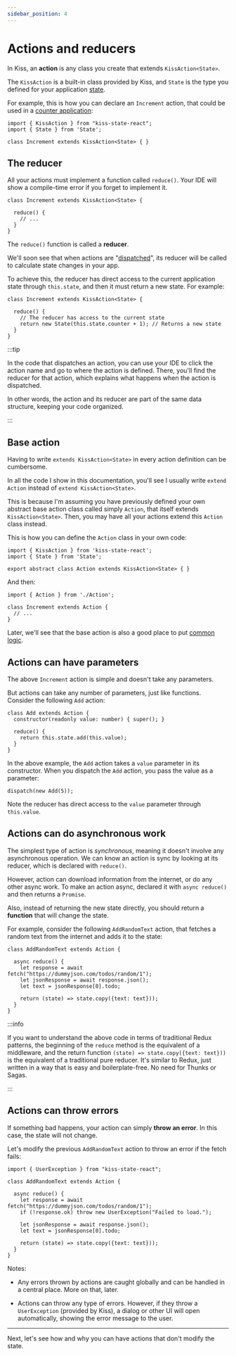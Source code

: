 ```yaml
---
sidebar_position: 4
---
```


# Actions and reducers

In Kiss, an **action** is any class you create that extends `KissAction<State>`.

The `KissAction` is a built-in class provided by Kiss,
and `State` is the type you defined for your application [state](./store-and-state).

For example, this is how you can declare an `Increment` action,
that could be used in a [counter application](./counter-app-examples):

```tsx
import { KissAction } from "kiss-state-react";
import { State } from 'State';

class Increment extends KissAction<State> { }
```

## The reducer

All your actions must implement a function called `reduce()`.
Your IDE will show a compile-time error if you forget to implement it.

```tsx
class Increment extends KissAction<State> {

  reduce() { 
    // ... 
  }
}
```

The `reduce()` function is called a **reducer**.

We'll soon see that when actions are "[dispatched](./dispatching-actions)",
its reducer will be called to calculate state changes in your app.

To achieve this, the reducer has direct access to the current application state
through `this.state`, and then it must return a new state. For example:

```tsx
class Increment extends KissAction<State> {

  reduce() { 
    // The reducer has access to the current state
    return new State(this.state.counter + 1); // Returns a new state 
  }
}
```

:::tip

In the code that dispatches an action, you can use your IDE to click the action name and go to where
the action is defined. There, you'll find the reducer for that action, which explains what happens
when the action is dispatched.

In other words, the action and its reducer are part of the same data structure,
keeping your code organized.

:::

## Base action

Having to write `extends KissAction<State>` in every action definition can be cumbersome.

In all the code I show in this documentation, you'll see I usually write `extend Action`
instead of `extend KissAction<State>`.

This is because I'm assuming you have previously defined your own abstract base action class
called simply `Action`, that itself extends `KissAction<State>`. Then, you may have all your
actions extend this `Action` class instead.

This is how you can define the `Action` class in your own code:

```tsx 
import { KissAction } from 'kiss-state-react';
import { State } from 'State';

export abstract class Action extends KissAction<State> { }
```

And then:

```tsx
import { Action } from './Action';

class Increment extends Action { 
  // ... 
}
```

Later, we'll see that the base action is also a good place to
put [common logic](../advanced-actions/base-action-with-common-logic).

## Actions can have parameters

The above `Increment` action is simple and doesn't take any parameters.

But actions can take any number of parameters, just like functions.
Consider the following `Add` action:

```tsx
class Add extends Action {
  constructor(readonly value: number) { super(); }
    
  reduce() {
    return this.state.add(this.value);
  }
}
```

In the above example, the `Add` action takes a `value` parameter in its constructor.
When you dispatch the `Add` action, you pass the value as a parameter:

```tsx
dispatch(new Add(5));
```

Note the reducer has direct access to the `value` parameter through `this.value`.

## Actions can do asynchronous work

The simplest type of action is _synchronous_, meaning it doesn't involve any asynchronous operation.
We can know an action is sync by looking at its reducer, which is declared with `reduce()`.

However, action can download information from the internet, or do any other async work.
To make an action async, declared it with `async reduce()` and then returns a `Promise`.

Also, instead of returning the new state directly, you should return a **function** that
will change the state.

For example, consider the following `AddRandomText` action,
that fetches a random text from the internet and adds it to the state:

```tsx 
class AddRandomText extends Action {

  async reduce() {
    let response = await fetch("https://dummyjson.com/todos/random/1");        
    let jsonResponse = await response.json();
    let text = jsonResponse[0].todo;
     
    return (state) => state.copy({text: text}));
  }
} 
``` 

:::info

If you want to understand the above code in terms of traditional Redux patterns,
the beginning of the `reduce` method is the equivalent of a middleware,
and the return function `(state) => state.copy({text: text}))` is the equivalent of
a traditional pure reducer. It's similar to Redux, just written in a way that is easy and
boilerplate-free. No need for Thunks or Sagas.

:::

## Actions can throw errors

If something bad happens, your action can simply **throw an error**.
In this case, the state will not change.

Let's modify the previous `AddRandomText` action to throw an error if the fetch fails:

```tsx
import { UserException } from "kiss-state-react";

class AddRandomText extends Action {

  async reduce() {
    let response = await fetch("https://dummyjson.com/todos/random/1");
    if (!response.ok) throw new UserException("Failed to load.");
    
    let jsonResponse = await response.json();
    let text = jsonResponse[0].todo;
     
    return (state) => state.copy({text: text}));
  }
} 
```

Notes:

* Any errors thrown by actions are caught globally and can be handled in a central place.
  More on that, later.

* Actions can throw any type of errors. However, if they throw a `UserException`
  (provided by Kiss), a dialog or other UI will open automatically,
  showing the error message to the user.

<hr></hr>

Next, let's see how and why you can have actions that don't modify the state.
